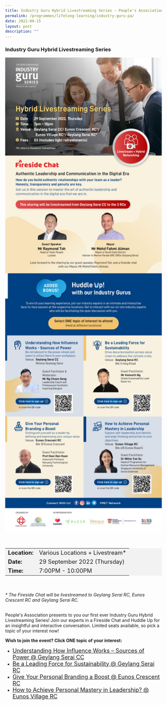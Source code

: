 ```yaml
---
title: Industry Guru Hybrid Livestreaming Series — People's Association
permalink: /programmes/lifelong-learning/industry-guru-pa/
date: 2022-09-15
layout: post
description: ""
---
```

###  Industry Guru Hybrid Livestreaming Series ###

<img
src="/images/Programmes%20(September%202022)/Hybrid_Livestreaming_Series.jpg" style="width:600px; height:auto">

<div style="padding:20px 0 20px 0">
	<table  style="font-size:130%; background-color:#f2f2f2">
		<tbody>
			<tr>
				 <td><b>Location:</b></td><td>Various Locations + Livestream*</td>
			</tr>
			<tr>
			 <td><b>Date:</b></td><td>29 September 2022 (Thursday)</td>
			</tr>
			<tr>
				<td> <b>Time:</b> </td><td>7:00PM - 10:00PM</td>
			</tr>
		</tbody>
	</table>
</div>

<div>
<p><i>* The Fireside Chat will be livestreamed to Geylang Serai RC, Eunos Crescent RC and Geylang Serai RC.</i></br></br>

People's Association presents to you our first ever Industry Guru Hybrid Livestreaming Series!
Join our experts in a Fireside Chat and Huddle Up for an insightful and interactive conversation. 
Limited seats available, so pick a topic of your interest now!</p>
<p>
		<b>Wish to join the event? Click ONE topic of your interest:</b>
</p>
<div>
<ul>
	<li><a href="https://www.onepa.gov.sg/courses/C026963510" style="font-size:18px">Understanding How Influence Works – Sources of Power @ Geylang Serai CC</a></li>
	<li><a href="https://www.onepa.gov.sg/courses/C026963624" style="font-size:18px">Be a Leading Force for Sustainability @ Geylang Serai RC</a></li>
	<li><a href="https://www.onepa.gov.sg/courses/C026963697" style="font-size:18px">Give Your Personal Branding a Boost @ Eunos Crescent RC</a></li>
	<li><a href="https://www.onepa.gov.sg/courses/C026963570" style="font-size:18px">How to Achieve Personal Mastery in Leadership? @ Eunos Village RC</a></li>
	</ul>
</div>